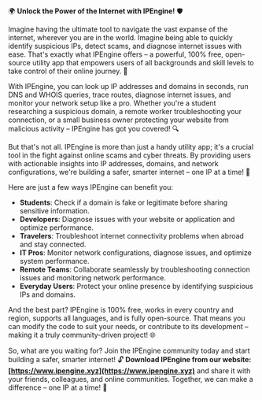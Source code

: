 🌍️ **Unlock the Power of the Internet with IPEngine!** 🛡️

Imagine having the ultimate tool to navigate the vast expanse of the internet, wherever you are in the world. Imagine being able to quickly identify suspicious IPs, detect scams, and diagnose internet issues with ease. That's exactly what IPEngine offers – a powerful, 100% free, open-source utility app that empowers users of all backgrounds and skill levels to take control of their online journey. 📡

With IPEngine, you can look up IP addresses and domains in seconds, run DNS and WHOIS queries, trace routes, diagnose internet issues, and monitor your network setup like a pro. Whether you're a student researching a suspicious domain, a remote worker troubleshooting your connection, or a small business owner protecting your website from malicious activity – IPEngine has got you covered! 🔍

But that's not all. IPEngine is more than just a handy utility app; it's a crucial tool in the fight against online scams and cyber threats. By providing users with actionable insights into IP addresses, domains, and network configurations, we're building a safer, smarter internet – one IP at a time! 🚀

Here are just a few ways IPEngine can benefit you:

* **Students**: Check if a domain is fake or legitimate before sharing sensitive information.
* **Developers**: Diagnose issues with your website or application and optimize performance.
* **Travelers**: Troubleshoot internet connectivity problems when abroad and stay connected.
* **IT Pros**: Monitor network configurations, diagnose issues, and optimize system performance.
* **Remote Teams**: Collaborate seamlessly by troubleshooting connection issues and monitoring network performance.
* **Everyday Users**: Protect your online presence by identifying suspicious IPs and domains.

And the best part? IPEngine is 100% free, works in every country and region, supports all languages, and is fully open-source. That means you can modify the code to suit your needs, or contribute to its development – making it a truly community-driven project! 🌐

So, what are you waiting for? Join the IPEngine community today and start building a safer, smarter internet! 🔓 **Download IPEngine from our website: [https://www.ipengine.xyz](https://www.ipengine.xyz)** and share it with your friends, colleagues, and online communities. Together, we can make a difference – one IP at a time! 🌟